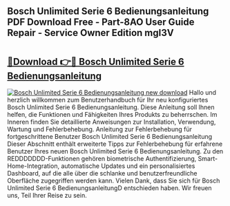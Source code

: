 ## Bosch Unlimited Serie 6 Bedienungsanleitung PDF Download Free - Part-8AO User Guide Repair - Service Owner Edition mgI3V

# <h2><a href="http://df5c49j.blite.top/?on=Bosch+Unlimited+Serie+6+Bedienungsanleitung">🔗Download 👉🔴 Bosch Unlimited Serie 6 Bedienungsanleitung</a></h2>

[![Bosch Unlimited Serie 6 Bedienungsanleitung new download](https://i.imgur.com/lujVjoI.png)](http://df5c49j.blite.top/?on=Bosch+Unlimited+Serie+6+Bedienungsanleitung)
Hallo und herzlich willkommen zum Benutzerhandbuch für Ihr neu konfiguriertes Bosch Unlimited Serie 6 Bedienungsanleitung. Diese Anleitung soll Ihnen helfen, die Funktionen und Fähigkeiten Ihres Produkts zu beherrschen. Im Inneren finden Sie detaillierte Anweisungen zur Installation, Verwendung, Wartung und Fehlerbehebung. Anleitung zur Fehlerbehebung für fortgeschrittene Benutzer Bosch Unlimited Serie 6 Bedienungsanleitung Dieser Abschnitt enthält erweiterte Tipps zur Fehlerbehebung für erfahrene Benutzer Ihres neuen Bosch Unlimited Serie 6 Bedienungsanleitung. Zu den REDDDDDDD-Funktionen gehören biometrische Authentifizierung, Smart-Home-Integration, automatische Updates und ein personalisiertes Dashboard, auf die alle über die schlanke und benutzerfreundliche Oberfläche zugegriffen werden kann. Vielen Dank, dass Sie sich für Bosch Unlimited Serie 6 BedienungsanleitungD entschieden haben. Wir freuen uns, Teil Ihrer Reise zu sein.
